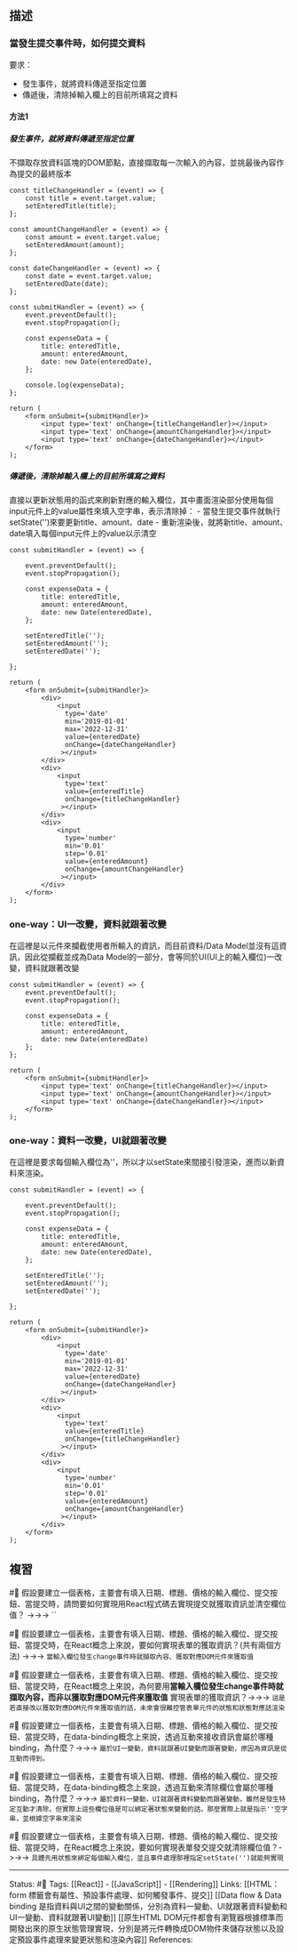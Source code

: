 ## 描述


### 當發生提交事件時，如何提交資料

要求：
- 發生事件，就將資料傳遞至指定位置
- 傳遞後，清除掉輸入欄上的目前所填寫之資料

#### 方法1

##### 發生事件，就將資料傳遞至指定位置
不擷取存放資料區塊的DOM節點，直接擷取每一次輸入的內容，並挑最後內容作為提交的最終版本


```
const titleChangeHandler = (event) => {
	const title = event.target.value;
	setEnteredTitle(title);
};
```

```
const amountChangeHandler = (event) => {
	const amount = event.target.value;
	setEnteredAmount(amount);
};
```

```
const dateChangeHandler = (event) => {
	const date = event.target.value;
	setEnteredDate(date);
};
```


```
const submitHandler = (event) => {
	event.preventDefault();
	event.stopPropagation();
		
	const expenseData = {
		title: enteredTitle,
		amount: enteredAmount,
		date: new Date(enteredDate),
	};
	
	console.log(expenseData);
};
```

```
return (
	<form onSubmit={submitHandler}>
		<input type='text' onChange={titleChangeHandler}></input>
		<input type='text' onChange={amountChangeHandler}></input>
		<input type='text' onChange={dateChangeHandler}></input>
	</form>
);
```

##### 傳遞後，清除掉輸入欄上的目前所填寫之資料

直接以更新狀態用的函式來刷新對應的輸入欄位，其中畫面渲染部分使用每個input元件上的value屬性來填入空字串，表示清除掉：
	- 當發生提交事件就執行setState('')來要更新title、amount、date
	- 重新渲染後，就將新title、amount、date填入每個input元件上的value以示清空
```
const submitHandler = (event) => {

	event.preventDefault();
	event.stopPropagation();
	
	const expenseData = {
		title: enteredTitle,
		amount: enteredAmount,
		date: new Date(enteredDate),
	};
	
	setEnteredTitle('');
	setEnteredAmount('');
	setEnteredDate('');

};
```


```
return (
	<form onSubmit={submitHandler}>
		<div>
			<input 
			  type='date'
			  min='2019-01-01'
			  max='2022-12-31'
			  value={enteredDate}
			  onChange={dateChangeHandler} 
			 ></input>
		</div>
		<div>
			<input
			  type='text'
			  value={enteredTitle}
			  onChange={titleChangeHandler}
			 ></input>
		</div>
		<div>
			<input
			  type='number'
			  min='0.01'
			  step='0.01'
			  value={enteredAmount}
			  onChange={amountChangeHandler}
			 ></input>
		</div>
	</form>
);
```


### one-way：UI一改變，資料就跟著改變
在這裡是以元件來攔截使用者所輸入的資訊，而目前資料/Data Model並沒有這資訊，因此從攔截並成為Data Model的一部分，會等同於UI(UI上的輸入欄位)一改變，資料就跟著改變
```
const submitHandler = (event) => {
	event.preventDefault();
	event.stopPropagation();
	
	const expenseData = {
		title: enteredTitle,
		amount: enteredAmount,
		date: new Date(enteredDate)
	};
};
```


```
return (
	<form onSubmit={submitHandler}>
		<input type='text' onChange={titleChangeHandler}></input>
		<input type='text' onChange={amountChangeHandler}></input>
		<input type='text' onChange={dateChangeHandler}></input>
	</form>
);
```

### one-way：資料一改變，UI就跟著改變
在這裡是要求每個輸入欄位為''，所以才以setState來間接引發渲染，進而以新資料來渲染。
```
const submitHandler = (event) => {

	event.preventDefault();
	event.stopPropagation();
	
	const expenseData = {
		title: enteredTitle,
		amount: enteredAmount,
		date: new Date(enteredDate),
	};
	
	setEnteredTitle('');
	setEnteredAmount('');
	setEnteredDate('');

};
```


```
return (
	<form onSubmit={submitHandler}>
		<div>
			<input 
			  type='date'
			  min='2019-01-01'
			  max='2022-12-31'
			  value={enteredDate}
			  onChange={dateChangeHandler} 
			 ></input>
		</div>
		<div>
			<input
			  type='text'
			  value={enteredTitle}
			  onChange={titleChangeHandler}
			 ></input>
		</div>
		<div>
			<input
			  type='number'
			  min='0.01'
			  step='0.01'
			  value={enteredAmount}
			  onChange={amountChangeHandler}
			 ></input>
		</div>
	</form>
);
```


## 複習
#🧠 假設要建立一個表格，主要會有填入日期、標題、價格的輸入欄位、提交按鈕、當提交時，請問要如何實現用React程式碼去實現提交就獲取資訊並清空欄位值？ ->->-> ``
<!--SR:!2022-09-22,15,228-->

#🧠 假設要建立一個表格，主要會有填入日期、標題、價格的輸入欄位、提交按鈕、當提交時，在React概念上來說，要如何實現表單的獲取資訊？(共有兩個方法) ->->-> `當輸入欄位發生change事件時就擷取內容、獲取對應DOM元件來獲取值`
<!--SR:!2022-10-28,37,230-->

#🧠 假設要建立一個表格，主要會有填入日期、標題、價格的輸入欄位、提交按鈕、當提交時，在React概念上來說，為何要用**當輸入欄位發生change事件時就擷取內容，而非以獲取對應DOM元件來獲取值** 實現表單的獲取資訊？->->-> `這是若直接改以獲取對應DOM元件來獲取值的話，未來會很難控管表單元件的狀態和狀態對應話渲染`
<!--SR:!2022-11-01,42,248-->

#🧠 假設要建立一個表格，主要會有填入日期、標題、價格的輸入欄位、提交按鈕、當提交時，在data-binding概念上來說，透過互動來接收資訊會屬於哪種binding，為什麼？->->-> `屬於UI一變動，資料就跟著UI變動而跟著變動，原因為資訊是從互動而得到。`
<!--SR:!2022-10-07,28,250-->

#🧠 假設要建立一個表格，主要會有填入日期、標題、價格的輸入欄位、提交按鈕、當提交時，在data-binding概念上來說，透過互動來清除欄位會屬於哪種binding，為什麼？->->-> `屬於資料一變動，UI就跟著資料變動而跟著變動，雖然是發生特定互動才清除，但實際上這些欄位值是可以綁定著狀態來變動的話，那麼實際上就是指示''空字串，並根據空字串來渲染`
<!--SR:!2022-10-26,37,248-->

#🧠 假設要建立一個表格，主要會有填入日期、標題、價格的輸入欄位、提交按鈕、當提交時，在React概念上來說，要如何實現表單發交提交就清除欄位值？->->-> `具體先用狀態來綁定每個輸入欄位，並且事件處理那裡指定setState('')就能夠實現`
<!--SR:!2022-10-19,34,248-->



---
Status: #🌱 
Tags:
[[React]] - [[JavaScript]] - [[Rendering]]
Links:
[[HTML：form 標籤會有屬性、預設事件處理、如何觸發事件、提交]]
[[Data flow & Data binding 是指資料與UI之間的變動關係，分別為資料一變動、UI就跟著資料變動和UI一變動、資料就跟著UI變動]]
[[原生HTML DOM元件都會有瀏覽器根據標準而開發出來的原生狀態管理實現，分別是將元件轉換成DOM物件來儲存狀態以及設定預設事件處理來變更狀態和渲染內容]]
References:
